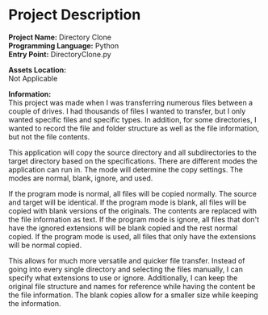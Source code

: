 # Project Description
**Project Name:** Directory Clone <br />
**Programming Language:** Python <br />
**Entry Point:** DirectoryClone.py <br />

**Assets Location:** <br />
Not Applicable

**Information:** <br />
This project was made when I was transferring numerous files between a couple of drives.
I had thousands of files I wanted to transfer, but I only wanted specific files and specific types.
In addition, for some directories, I wanted to record the file and folder structure as well as the file information, but not the file contents.

This application will copy the source directory and all subdirectories to the target directory based on the specifications.
There are different modes the application can run in. The mode will determine the copy settings.
The modes are normal, blank, ignore, and used.

If the program mode is normal, all files will be copied normally. The source and target will be identical.
If the program mode is blank, all files will be copied with blank versions of the originals. The contents are replaced with the file information as text. 
If the program mode is ignore, all files that don't have the ignored extensions will be blank copied and the rest normal copied.
If the program mode is used, all files that only have the extensions will be normal copied.

This allows for much more versatile and quicker file transfer.
Instead of going into every single directory and selecting the files manually, I can specify what extensions to use or ignore.
Additionally, I can keep the original file structure and names for reference while having the content be the file information.
The blank copies allow for a smaller size while keeping the information.